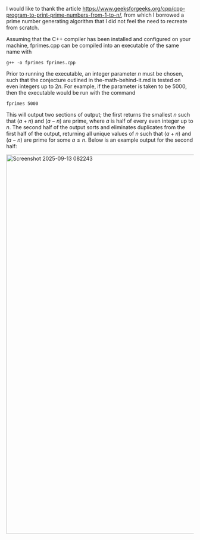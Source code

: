 I would like to thank the article https://www.geeksforgeeks.org/cpp/cpp-program-to-print-prime-numbers-from-1-to-n/, from which I borrowed a prime number generating algorithm that I did not feel the need to recreate from scratch.

Assuming that the C++ compiler has been installed and configured on your machine, fprimes.cpp can be compiled into an executable of the same name with

```g++ -o fprimes fprimes.cpp```

Prior to running the executable, an integer parameter $n$ must be chosen, such that the conjecture outlined in the-math-behind-it.md is tested on even integers up to $2n$. For example, if the parameter is taken to be 5000, then the executable would be run with the command

```fprimes 5000```

This will output two sections of output; the first returns the smallest $n$ such that $(a+n)$ and $(a-n)$ are prime, where $a$ is half of every even integer up to $n$. The second half of the output sorts and eliminates duplicates from the first half of the output, returning all unique values of $n$ such that $(a+n)$ and $(a-n)$ are prime for some $a \le n$. Below is an example output for the second half:

<img width="1919" height="1019" alt="Screenshot 2025-09-13 082243" src="https://github.com/user-attachments/assets/1074916c-e816-486b-b708-f88618ef1e7a" />

